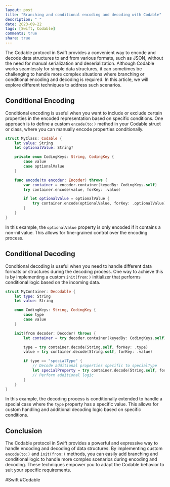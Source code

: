 ```yaml
---
layout: post
title: "Branching and conditional encoding and decoding with Codable"
description: " "
date: 2023-09-22
tags: [Swift, Codable]
comments: true
share: true
---
```


The Codable protocol in Swift provides a convenient way to encode and decode data structures to and from various formats, such as JSON, without the need for manual serialization and deserialization. Although Codable works seamlessly for simple data structures, it can sometimes be challenging to handle more complex situations where branching or conditional encoding and decoding is required. In this article, we will explore different techniques to address such scenarios.

## Conditional Encoding

Conditional encoding is useful when you want to include or exclude certain properties in the encoded representation based on specific conditions. One approach is to define a custom `encode(to:)` method in your Codable struct or class, where you can manually encode properties conditionally.

```swift
struct MyClass: Codable {
    let value: String
    let optionalValue: String?

    private enum CodingKeys: String, CodingKey {
        case value
        case optionalValue
    }

    func encode(to encoder: Encoder) throws {
        var container = encoder.container(keyedBy: CodingKeys.self)
        try container.encode(value, forKey: .value)

        if let optionalValue = optionalValue {
            try container.encode(optionalValue, forKey: .optionalValue)
        }
    }
}
```

In this example, the `optionalValue` property is only encoded if it contains a non-nil value. This allows for fine-grained control over the encoding process.

## Conditional Decoding

Conditional decoding is useful when you need to handle different data formats or structures during the decoding process. One way to achieve this is by implementing a custom `init(from:)` initializer that performs conditional logic based on the incoming data.

```swift
struct MyContainer: Decodable {
    let type: String
    let value: String

    enum CodingKeys: String, CodingKey {
        case type
        case value
    }

    init(from decoder: Decoder) throws {
        let container = try decoder.container(keyedBy: CodingKeys.self)

        type = try container.decode(String.self, forKey: .type)
        value = try container.decode(String.self, forKey: .value)

        if type == "specialType" {
            // Decode additional properties specific to specialType
            let specialProperty = try container.decode(String.self, forKey: .specialProperty)
            // Perform additional logic
        }
    }
}
```

In this example, the decoding process is conditionally extended to handle a special case where the `type` property has a specific value. This allows for custom handling and additional decoding logic based on specific conditions.

## Conclusion

The Codable protocol in Swift provides a powerful and expressive way to handle encoding and decoding of data structures. By implementing custom `encode(to:)` and `init(from:)` methods, you can easily add branching and conditional logic to handle more complex scenarios during encoding and decoding. These techniques empower you to adapt the Codable behavior to suit your specific requirements.

#Swift #Codable